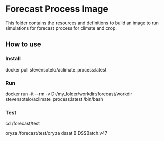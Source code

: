 # Forecast Process Image

This folder contains the resources and definitions to build
an image to run simulations for forecast process for climate
and crop.

## How to use



### Install

docker pull stevensotelo/aclimate_process:latest

### Run

docker run -it --rm -v D:/my_folder/workdir:/forecast/workdir stevensotelo/aclimate_process:latest /bin/bash

### Test

cd /forecast/test

oryza /forecast/test/oryza
dssat B DSSBatch.v47